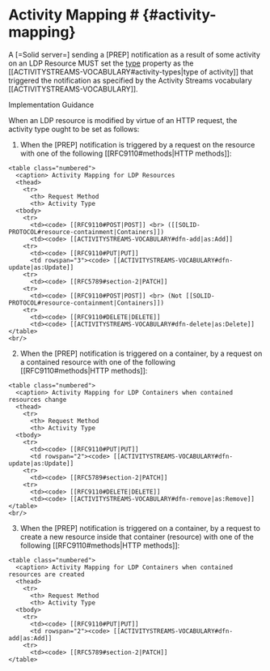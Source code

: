 # Activity Mapping # {#activity-mapping}

A [=Solid server=] sending a [PREP] notification as a result of some activity on an LDP Resource MUST set the [type](#notification-property-type) property as the [[ACTIVITYSTREAMS-VOCABULARY#activity-types|type of activity]] that triggered the notification as specified by the Activity Streams vocabulary [[ACTIVITYSTREAMS-VOCABULARY]].


<div class="advisement">
  <div class="marker">Implementation Guidance</div>

  When an LDP resource is modified by virtue of an HTTP request, the activity type ought to be set as follows:

  1. When the [PREP] notification is triggered by a request on the resource with one of the following [[RFC9110#methods|HTTP methods]]:

    <table class="numbered">
      <caption> Activity Mapping for LDP Resources
      <thead>
        <tr>
          <th> Request Method
          <th> Activity Type
      <tbody>
        <tr>
          <td><code> [[RFC9110#POST|POST]] <br> ([[SOLID-PROTOCOL#resource-containment|Containers]])
          <td><code> [[ACTIVITYSTREAMS-VOCABULARY#dfn-add|as:Add]]
        <tr>
          <td><code> [[RFC9110#PUT|PUT]]
          <td rowspan="3"><code> [[ACTIVITYSTREAMS-VOCABULARY#dfn-update|as:Update]]
        <tr>
          <td><code> [[RFC5789#section-2|PATCH]]
        <tr>
          <td><code> [[RFC9110#POST|POST]] <br> (Not [[SOLID-PROTOCOL#resource-containment|Containers]])
        <tr>
          <td><code> [[RFC9110#DELETE|DELETE]]
          <td><code> [[ACTIVITYSTREAMS-VOCABULARY#dfn-delete|as:Delete]]
    </table>
    <br/>

  2. When the [PREP] notification is triggered on a container, by a request on a contained resource with one of the following [[RFC9110#methods|HTTP methods]]:

    <table class="numbered">
      <caption> Activity Mapping for LDP Containers when contained resources change
      <thead>
        <tr>
          <th> Request Method
          <th> Activity Type
      <tbody>
        <tr>
          <td><code> [[RFC9110#PUT|PUT]]
          <td rowspan="2"><code> [[ACTIVITYSTREAMS-VOCABULARY#dfn-update|as:Update]]
        <tr>
          <td><code> [[RFC5789#section-2|PATCH]]
        <tr>
          <td><code> [[RFC9110#DELETE|DELETE]]
          <td><code> [[ACTIVITYSTREAMS-VOCABULARY#dfn-remove|as:Remove]]
    </table>
    <br/>

  3. When the [PREP] notification is triggered on a container, by a request to create a new resource inside that container (resource) with one of the following [[RFC9110#methods|HTTP methods]]:

    <table class="numbered">
      <caption> Activity Mapping for LDP Containers when contained resources are created
      <thead>
        <tr>
          <th> Request Method
          <th> Activity Type
      <tbody>
        <tr>
          <td><code> [[RFC9110#PUT|PUT]]
          <td rowspan="2"><code> [[ACTIVITYSTREAMS-VOCABULARY#dfn-add|as:Add]]
        <tr>
          <td><code> [[RFC5789#section-2|PATCH]]
    </table>
